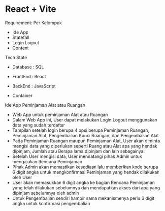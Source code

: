 # React + Vite

Requirement:
Per Kelompok

- Ide App
- Statefall
- Login Logout
- Content

Tech State

- Database : SQL
- FrontEnd : React
- BackEnd : JavaScript

- Container

Ide App Peminjaman Alat atau Ruangan

- Web App untuk peminjaman Alat atau Ruangan
- Dalam Web App ini, User dapat melakukan Login Logout menggunakan data yang sudah terdaftar
- Tampilan setelah login berupa 4 opsi berupa Peminjaman Ruangan, Peminjaman Alat, Pengembalian Kunci Ruangan, dan Pengembalian Alat
- Pada Peminjaman Ruangan maupun Peminjaman Alat, User akan diminta mengisi data yang diperlukan seperti Ruang atau Alat apa yang hendak dipinjam, Jumlah atau Berapa lama dipinjam dan lain sebagainya.
- Setelah User mengisi data, User mendatangi pihak Admin untuk mengajukan Rencana Peminjaman
- Pihak Admin akan memastikan kesediaan lalu memberikan kode berupa 6 digit angka untuk mengkonfirmasi Peminjaman yang hendak dilakukan oleh User
- User akan memasukkan 6 digit angka ke bagian Rencana Peminjaman yang telah dilakukan sebelumnya dan mendapatkan akses dari apa yang dipinjam sebelumnya oleh admin
- Untuk Pengembalian sendiri hampir sama mekanismenya perlu 6 digit angka untuk konfirmasi pengembalian
